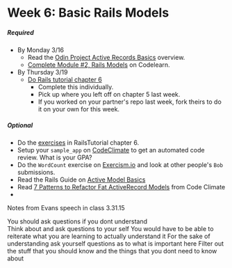 # Week 6: Basic Rails Models

##### Required
- By Monday 3/16
  - Read the [Odin Project Active Records Basics](http://www.theodinproject.com/ruby-on-rails/active-record-basics) overview. 
  - [Complete Module #2, Rails Models](http://www.codelearn.org/ruby-on-rails-tutorial/introducing-controller-view-routes) on Codelearn. 
- By Thursday 3/19
  - [Do Rails tutorial chapter 6](https://www.railstutorial.org/book/modeling_users#top)
    - Complete this individually.
    - Pick up where you left off on chapter 5 last week.
    - If you worked on your partner's repo last week, fork theirs to do it on your own for this week.

##### Optional
- Do the [exercises](https://www.railstutorial.org/book/modeling_users#sec-modeling_users_exercises) in RailsTutorial chapter 6.
- Setup your `sample_app` on [CodeClimate](https://codeclimate.com/) to get an automated code review.  What is your GPA?
- Do the `WordCount` exercise on [Exercism.io](exercism.io) and look at other people's `Bob` submissions.
- Read the Rails Guide on [Active Model Basics](http://guides.rubyonrails.org/active_model_basics.html)
- Read [7 Patterns to Refactor Fat ActiveRecord Models](http://blog.codeclimate.com/blog/2012/10/17/7-ways-to-decompose-fat-activerecord-models/) from Code Climate
- 

Notes from Evans speech in class 3.31.15

You should ask questions if you dont understand   
  Think about and ask questions to your self
    You would have to be able to reiterate what you are learning to actually understand it 
  For the sake of understanding ask yourself questions as to what is important here
      Filter out the stuff that you should know and the things that you dont need to know about 
